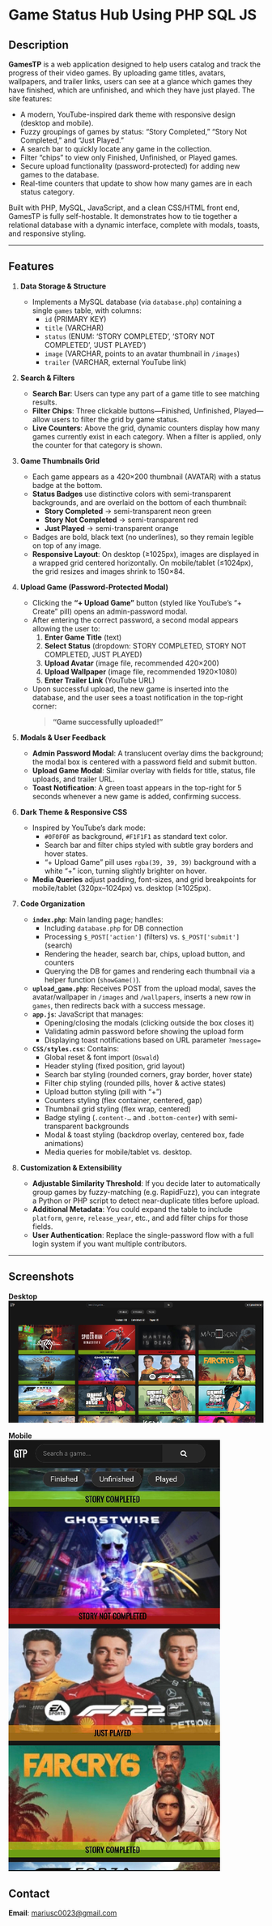 # Game Status Hub Using PHP SQL JS


## Description
**GamesTP** is a web application designed to help users catalog and track the progress of their video games. By uploading game titles, avatars, wallpapers, and trailer links, users can see at a glance which games they have finished, which are unfinished, and which they have just played. The site features:
- A modern, YouTube-inspired dark theme with responsive design (desktop and mobile).
- Fuzzy groupings of games by status: “Story Completed,” “Story Not Completed,” and “Just Played.”
- A search bar to quickly locate any game in the collection.
- Filter “chips” to view only Finished, Unfinished, or Played games.
- Secure upload functionality (password-protected) for adding new games to the database.
- Real-time counters that update to show how many games are in each status category.

Built with PHP, MySQL, JavaScript, and a clean CSS/HTML front end, GamesTP is fully self-hostable. It demonstrates how to tie together a relational database with a dynamic interface, complete with modals, toasts, and responsive styling.

---

## Features

1. **Data Storage & Structure**  
   - Implements a MySQL database (via `database.php`) containing a single `games` table, with columns:  
     - `id` (PRIMARY KEY)  
     - `title` (VARCHAR)  
     - `status` (ENUM: ‘STORY COMPLETED’, ‘STORY NOT COMPLETED’, ‘JUST PLAYED’)  
     - `image` (VARCHAR, points to an avatar thumbnail in `/images`)  
     - `trailer` (VARCHAR, external YouTube link)  

2. **Search & Filters**  
   - **Search Bar**: Users can type any part of a game title to see matching results.  
   - **Filter Chips**: Three clickable buttons—Finished, Unfinished, Played—allow users to filter the grid by game status.  
   - **Live Counters**: Above the grid, dynamic counters display how many games currently exist in each category. When a filter is applied, only the counter for that category is shown.

3. **Game Thumbnails Grid**  
   - Each game appears as a 420×200 thumbnail (AVATAR) with a status badge at the bottom.  
   - **Status Badges** use distinctive colors with semi-transparent backgrounds, and are overlaid on the bottom of each thumbnail:  
     - **Story Completed** → semi-transparent neon green  
     - **Story Not Completed** → semi-transparent red  
     - **Just Played** → semi-transparent orange  
   - Badges are bold, black text (no underlines), so they remain legible on top of any image.  
   - **Responsive Layout**: On desktop (≥1025px), images are displayed in a wrapped grid centered horizontally. On mobile/tablet (≤1024px), the grid resizes and images shrink to 150×84.

4. **Upload Game (Password-Protected Modal)**  
   - Clicking the **“+ Upload Game”** button (styled like YouTube’s “+ Create” pill) opens an admin-password modal.  
   - After entering the correct password, a second modal appears allowing the user to:  
     1. **Enter Game Title** (text)  
     2. **Select Status** (dropdown: STORY COMPLETED, STORY NOT COMPLETED, JUST PLAYED)  
     3. **Upload Avatar** (image file, recommended 420×200)  
     4. **Upload Wallpaper** (image file, recommended 1920×1080)  
     5. **Enter Trailer Link** (YouTube URL)  
   - Upon successful upload, the new game is inserted into the database, and the user sees a toast notification in the top-right corner:  
     > **“Game successfully uploaded!”**

5. **Modals & User Feedback**  
   - **Admin Password Modal**: A translucent overlay dims the background; the modal box is centered with a password field and submit button.  
   - **Upload Game Modal**: Similar overlay with fields for title, status, file uploads, and trailer URL.  
   - **Toast Notification**: A green toast appears in the top-right for 5 seconds whenever a new game is added, confirming success.

6. **Dark Theme & Responsive CSS**  
   - Inspired by YouTube’s dark mode:  
     - `#0F0F0F` as background, `#F1F1F1` as standard text color.  
     - Search bar and filter chips styled with subtle gray borders and hover states.  
     - “+ Upload Game” pill uses `rgba(39, 39, 39)` background with a white “+” icon, turning slightly brighter on hover.  
   - **Media Queries** adjust padding, font-sizes, and grid breakpoints for mobile/tablet (320px–1024px) vs. desktop (≥1025px).  

7. **Code Organization**  
   - **`index.php`**: Main landing page; handles:  
     - Including `database.php` for DB connection  
     - Processing `$_POST['action']` (filters) vs. `$_POST['submit']` (search)  
     - Rendering the header, search bar, chips, upload button, and counters  
     - Querying the DB for games and rendering each thumbnail via a helper function (`showGame()`).  
   - **`upload_game.php`**: Receives POST from the upload modal, saves the avatar/wallpaper in `/images` and `/wallpapers`, inserts a new row in `games`, then redirects back with a success message.  
   - **`app.js`**: JavaScript that manages:  
     - Opening/closing the modals (clicking outside the box closes it)  
     - Validating admin password before showing the upload form  
     - Displaying toast notifications based on URL parameter `?message=`  
   - **`CSS/styles.css`**: Contains:  
     - Global reset & font import (`Oswald`)  
     - Header styling (fixed position, grid layout)  
     - Search bar styling (rounded corners, gray border, hover state)  
     - Filter chip styling (rounded pills, hover & active states)  
     - Upload button styling (pill with “+”)  
     - Counters styling (flex container, centered, gap)  
     - Thumbnail grid styling (flex wrap, centered)  
     - Badge styling (`.content-…` and `.bottom-center`) with semi-transparent backgrounds  
     - Modal & toast styling (backdrop overlay, centered box, fade animations)  
     - Media queries for mobile/tablet vs. desktop.  

8. **Customization & Extensibility**  
   - **Adjustable Similarity Threshold**: If you decide later to automatically group games by fuzzy-matching (e.g. RapidFuzz), you can integrate a Python or PHP script to detect near-duplicate titles before upload.  
   - **Additional Metadata**: You could expand the table to include `platform`, `genre`, `release_year`, etc., and add filter chips for those fields.  
   - **User Authentication**: Replace the single-password flow with a full login system if you want multiple contributors.  

---

## Screenshots

**Desktop**  
![Desktop screenshot](desktop.png)


**Mobile**  
![Mobile screenshot](mobile.png)


## Contact

**Email**: mariusc0023@gmail.com  


